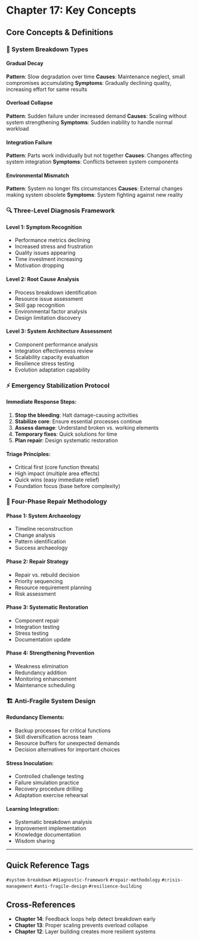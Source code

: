 # Chapter 17: Key Concepts

## Core Concepts & Definitions

### 🔧 System Breakdown Types

#### Gradual Decay
**Pattern**: Slow degradation over time
**Causes**: Maintenance neglect, small compromises accumulating
**Symptoms**: Gradually declining quality, increasing effort for same results

#### Overload Collapse
**Pattern**: Sudden failure under increased demand
**Causes**: Scaling without system strengthening
**Symptoms**: Sudden inability to handle normal workload

#### Integration Failure
**Pattern**: Parts work individually but not together
**Causes**: Changes affecting system integration
**Symptoms**: Conflicts between system components

#### Environmental Mismatch
**Pattern**: System no longer fits circumstances
**Causes**: External changes making system obsolete
**Symptoms**: System fighting against new reality

### 🔍 Three-Level Diagnosis Framework

#### Level 1: Symptom Recognition
- Performance metrics declining
- Increased stress and frustration
- Quality issues appearing
- Time investment increasing
- Motivation dropping

#### Level 2: Root Cause Analysis
- Process breakdown identification
- Resource issue assessment
- Skill gap recognition
- Environmental factor analysis
- Design limitation discovery

#### Level 3: System Architecture Assessment
- Component performance analysis
- Integration effectiveness review
- Scalability capacity evaluation
- Resilience stress testing
- Evolution adaptation capability

### ⚡ Emergency Stabilization Protocol

#### Immediate Response Steps:
1. **Stop the bleeding**: Halt damage-causing activities
2. **Stabilize core**: Ensure essential processes continue
3. **Assess damage**: Understand broken vs. working elements
4. **Temporary fixes**: Quick solutions for time
5. **Plan repair**: Design systematic restoration

#### Triage Principles:
- Critical first (core function threats)
- High impact (multiple area effects)
- Quick wins (easy immediate relief)
- Foundation focus (base before complexity)

### 🔄 Four-Phase Repair Methodology

#### Phase 1: System Archaeology
- Timeline reconstruction
- Change analysis
- Pattern identification
- Success archaeology

#### Phase 2: Repair Strategy
- Repair vs. rebuild decision
- Priority sequencing
- Resource requirement planning
- Risk assessment

#### Phase 3: Systematic Restoration
- Component repair
- Integration testing
- Stress testing
- Documentation update

#### Phase 4: Strengthening Prevention
- Weakness elimination
- Redundancy addition
- Monitoring enhancement
- Maintenance scheduling

### 🏗️ Anti-Fragile System Design

#### Redundancy Elements:
- Backup processes for critical functions
- Skill diversification across team
- Resource buffers for unexpected demands
- Decision alternatives for important choices

#### Stress Inoculation:
- Controlled challenge testing
- Failure simulation practice
- Recovery procedure drilling
- Adaptation exercise rehearsal

#### Learning Integration:
- Systematic breakdown analysis
- Improvement implementation
- Knowledge documentation
- Wisdom sharing

---

## Quick Reference Tags
`#system-breakdown` `#diagnostic-framework` `#repair-methodology` `#crisis-management` `#anti-fragile-design` `#resilience-building`

## Cross-References
- **Chapter 14**: Feedback loops help detect breakdown early
- **Chapter 13**: Proper scaling prevents overload collapse
- **Chapter 12**: Layer building creates more resilient systems